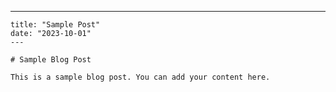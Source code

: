 ---
    title: "Sample Post"
    date: "2023-10-01"
    ---

    # Sample Blog Post

    This is a sample blog post. You can add your content here.
